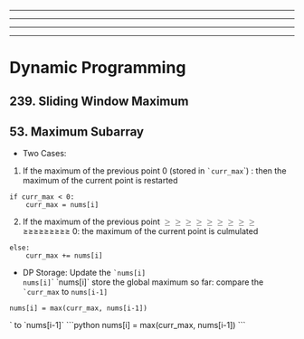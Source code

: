 <!DOCTYPE html>
<html>

<head>
  <meta charset="utf-8">
  <meta name="viewport" content="width=device-width, initial-scale=1.0">
  <title>Dynamic Programming</title>
  <link rel="stylesheet" href="https://stackedit.io/style.css" />
</head>

<body class="stackedit">
  <div class="stackedit__html"><hr>
<hr>
<hr>
<hr>
<h1 id="dynamic-programming">Dynamic Programming</h1>
<h2 id="sliding-window-maximum">239. Sliding Window Maximum</h2>
<h2 id="maximum-subarray">53. Maximum Subarray</h2>
<ul>
<li>Two Cases:</li>
</ul>
<ol>
<li>If the maximum of the previous point  0 (stored in <code>`curr_max</code>`) : then the maximum of the current point is restarted</li>
</ol>
<pre class="  language-python"><code class="prism  language-python"><span class="token keyword">if</span> curr_max <span class="token operator">&lt;</span> <span class="token number">0</span><span class="token punctuation">:</span>
	curr_max <span class="token operator">=</span> nums<span class="token punctuation">[</span>i<span class="token punctuation">]</span>
</code></pre>
<ol start="2">
<li>If the maximum of the previous point <span class="katex--inline"><span class="katex"><span class="katex-mathml"><math><semantics><mrow><mo>≥</mo><mo>≥</mo><mo>≥</mo><mo>≥</mo><mo>≥</mo><mo>≥</mo><mo>≥</mo><mo>≥</mo><mo>≥</mo></mrow><annotation encoding="application/x-tex">≥≥≥≥\geq≥≥≥≥</annotation></semantics></math></span><span class="katex-html" aria-hidden="true"><span class="base"><span class="strut" style="height: 0.77194em; vertical-align: -0.13597em;"></span><span class="mrel">≥</span></span><span class="base"><span class="strut" style="height: 0.77194em; vertical-align: -0.13597em;"></span><span class="mrel">≥</span></span><span class="base"><span class="strut" style="height: 0.77194em; vertical-align: -0.13597em;"></span><span class="mrel">≥</span></span><span class="base"><span class="strut" style="height: 0.77194em; vertical-align: -0.13597em;"></span><span class="mrel">≥</span></span><span class="base"><span class="strut" style="height: 0.77194em; vertical-align: -0.13597em;"></span><span class="mrel">≥</span></span><span class="base"><span class="strut" style="height: 0.77194em; vertical-align: -0.13597em;"></span><span class="mrel">≥</span></span><span class="base"><span class="strut" style="height: 0.77194em; vertical-align: -0.13597em;"></span><span class="mrel">≥</span></span><span class="base"><span class="strut" style="height: 0.77194em; vertical-align: -0.13597em;"></span><span class="mrel">≥</span></span><span class="base"><span class="strut" style="height: 0.77194em; vertical-align: -0.13597em;"></span><span class="mrel">≥</span></span></span></span></span> 0: the maximum of the current point is culmulated</li>
</ol>
<pre class="  language-python"><code class="prism  language-python"><span class="token keyword">else</span><span class="token punctuation">:</span>
	curr_max <span class="token operator">+=</span> nums<span class="token punctuation">[</span>i<span class="token punctuation">]</span>
</code></pre>
<ul>
<li>DP Storage: Update the <code>`nums[i]</code><br>
<code>nums[i]</code>`
`nums[i]` store the global maximum so far: compare the <code>`curr_max</code> to <code>nums[i-1]</code></li>
</ul>
<pre class="  language-python"><code class="prism  language-python">nums<span class="token punctuation">[</span>i<span class="token punctuation">]</span> <span class="token operator">=</span> <span class="token builtin">max</span><span class="token punctuation">(</span>curr_max<span class="token punctuation">,</span> nums<span class="token punctuation">[</span>i<span class="token number">-1</span><span class="token punctuation">]</span><span class="token punctuation">)</span>
</code></pre>` to `nums[i-1]`
```python
nums[i] = max(curr_max, nums[i-1])
```
</div>
</body>

</html>

